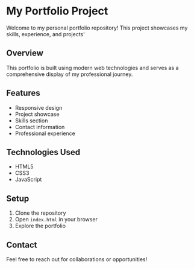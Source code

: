 # My Portfolio Project

Welcome to my personal portfolio repository! This project showcases my skills, experience, and projects'

## Overview
This portfolio is built using modern web technologies and serves as a comprehensive display of my professional journey.

## Features
- Responsive design
- Project showcase
- Skills section
- Contact information
- Professional experience

## Technologies Used
- HTML5
- CSS3
- JavaScript

## Setup
1. Clone the repository
2. Open `index.html` in your browser
3. Explore the portfolio

## Contact
Feel free to reach out for collaborations or opportunities!